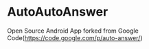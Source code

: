 AutoAutoAnswer
==============

Open Source Android App forked from Google Code(https://code.google.com/p/auto-answer/)
